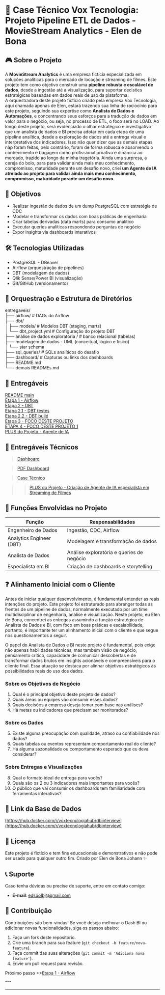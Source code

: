 # 🧹 Case Técnico Vox Tecnologia: Projeto Pipeline ETL de Dados - MovieStream Analytics - Elen de Bona

## 🎮 Sobre o Projeto

A **MovieStream Analytics** é uma empresa fictícia especializada em soluções analíticas para o mercado de locação e streaming de filmes. Este projeto tem como objetivo construir uma **pipeline robusta e escalável de dados**, desde a ingestão até a visualização, para suportar decisões estratégicas baseadas em dados reais de uso da plataforma. \
A orquestradora deste projeto fictício criado pela empresa Vox Tecnologia, aqui chamada apenas de Elen, estará trazendo sua linha de raciocínio para este projeto, seguindo sua expertise como **Analista de Dados e Automações**, e concentrando seus esforços para a tradução de dados em valor para o negócio, ou seja, no processo de ETL, o foco será no LOAD. Ao longo deste projeto, será evidenciado o olhar estratégico e investigativo que um analista de dados e BI precisa adotar em cada etapa de uma pipeline analítica, desde a exploração de dados até a entrega visual e interpretativa dos indicadores.
Isso não quer dizer que as demais etapas nãp foram feitas, pelo contrário, foram de forma robusca e absorvendo o conhecimento e bagagem como profissional proativa e dinâmica ao mercado, trazido ao longo da minha tragetória. 
Ainda uma surpresa, a cereja do bolo, para para validar ainda mais meu conhecimento, compromisso, maturidade perante um desafio novo, criei **um Agente de IA atrelado ao projeto para validar ainda mais meu conhecimento, compromisso, maturidade perante um desafio novo**. 

## 🚀 Objetivos

- Realizar ingestão de dados de um dump PostgreSQL com estratégia de CDC
- Modelar e transformar os dados com boas práticas de engenharia
- Criar tabelas derivadas (data marts) para consumo analítico
- Executar queries analíticas respondendo perguntas de negócio
- Expor insights via dashboards interativos

## 🛠️ Tecnologias Utilizadas

- PostgreSQL - DBeaver
- Airflow (orquestração de pipelines)
- DBT (modelagem de dados)
- Qlik Sense/Power BI (visualização)
- Git/GitHub (versionamento)

## 🧱 Orquestração e Estrutura de Diretórios

entregaveis/<br>
├── airflow/ # DAGs do Airflow<br>
├── dbt/<br>
│ ├── models/ # Modelos DBT (staging, marts)<br>
│ └── dbt_project.yml # Configuração do projeto DBT<br>
├── análise de dados exploratória / # banco relacional (tabelas)<br>
    ├── modelagem de dados - UML (conceitual, lógico e físico)<br>
│   └── star schema<br>
├── sql_queries/ # SQLs analíticos do desafio<br>
├── dashboard/ # Capturas ou links dos dashboards<br>
├── README.md <br>
└── demais READMEs.md<br>


## 📌 Entregáveis
[README main](README.md)<br>
[Etapa 1 - Airflow](README_airflow.md)<br>
[Etapa 2 - DBT](README_dbt.md)<br>
[Etapa 2.1 - DBT testes](README_dbt_tests.md)<br>
[Etapa 2.2 - DBT build](<README_dbt build.md>)<br>
[Etapa 3 - FOCO DESTE PROJETO](README_analise_explor.md)<br>
[ETAPA 4 - FOCO DESTE PROJETO 1](<README_dash BI.md>)<br>
[PLUS do Projeto - Agente de IA](inteligencia/README_agente_IA.md)<br>


## 📌 Entregáveis Técnicos
>[Dashboard](<imagens/power bi dash movie stream elen case.png>)

>[PDF Dashboard](<pdf/Relatório Técnico de Análise de Dados MovieStream Analytics (1).pdf>)

>[Case Técnico](<pdf/case elen vox tech movie stream.pdf>)

>>[PLUS do Projeto - Criação de Agente de IA especialista em Streaming de Filmes](inteligencia)


## 🧠 Funções Envolvidas no Projeto

| Função                   | Responsabilidades                         |
| ------------------------ | ----------------------------------------- |
| Engenheiro de Dados      | Ingestão, CDC, Airflow                    |
| Analytics Engineer (DBT) | Modelagem e transformação de dados        |
| Analista de Dados        | Análise exploratória e queries de negócio |
| Especialista em BI       | Criação de dashboards e storytelling      |

## ❓ Alinhamento Inicial com o Cliente

Antes de iniciar qualquer desenvolvimento, é fundamental entender as reais intenções do projeto. Este projeto foi estruturado para abranger todas as frentes de um pipeline  de dados, normalmente executado por um time multidisciplinar de engenharia, análise e visualização. Neste projeto, eu Elen de Bona, concentrei as entregas assumindo a função estratégica de Analista de Dados e BI, com foco em boas práticas e escalabilidade, portanto, é importante ter um alinhamento inicial com o cliente e que segue nos questionamentos a seguir.

O papel do Analista de Dados e BI neste projeto é fundamental, pois exige não apenas habilidades técnicas, mas também visão de negócio, pensamento crítico, capacidade de comunicar descobertas e de transformar dados brutos em insights acionáveis e compreensíveis para o cliente final. Essa atuação se destaca por alinhar objetivos estratégicos às possibilidades reais do uso dos dados.

### Sobre os Objetivos de Negócio

1. Qual é o principal objetivo deste projeto de dados?
2. Quais áreas ou equipes vão consumir esses dados?
3. Quais decisões a empresa deseja tomar com base nas análises?
4. Há metas ou indicadores que precisam ser monitorados?

### Sobre os Dados

5. Existe alguma preocupação com qualidade, atraso ou confiabilidade nos dados?
6. Quais tabelas ou eventos representam comportamento real do cliente?
7. Há alguma sazonalidade ou comportamento esperado que eu deva considerar?

### Sobre Entregas e Visualizações 

8. Qual o formato ideal de entrega para vocês?
9. Quais são os 2 ou 3 indicadores mais importantes para vocês?
10. O público que vai consumir os dashboards tem familiaridade com ferramentas interativas?

## 📌 Link da Base de Dados

[https://hub.docker.com/r/voxtecnologiahub/dbinterview](https://hub.docker.com/r/voxtecnologiahub/dbinterview)

## 📄 Licença

Este projeto é fictício e tem fins educacionais e demonstrativos e não pode ser usado para qualquer outro fim.
Criado por Elen de Bona Johann ✨

## 📞 **Suporte**

Caso tenha dúvidas ou precise de suporte, entre em contato comigo:
- **E-mail**: edsoolbj@gmail.com


## 🌟 **Contribuição**

Contribuições são bem-vindas! Se você deseja melhorar o Dash BI ou adicionar novas funcionalidades, siga os passos abaixo:

1. Faça um fork deste repositório.
2. Crie uma branch para sua feature (`git checkout -b feature/nova-feature`).
3. Faça commit das suas alterações (`git commit -m 'Adiciona nova feature'`).
4. Envie um pull request para revisão.


Próximo passo >>[Etapa 1 - Airflow](README_airflow.md)

"""
_____
